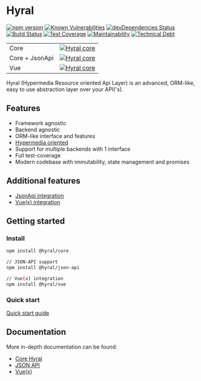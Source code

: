 # Hyral
[![npm version](https://badge.fury.io/js/%40hyral%2Fcore.svg)](https://badge.fury.io/js/%40hyral%2Fcore)
[![Known Vulnerabilities](https://snyk.io/test/github/SyneticNL/Hyral/badge.svg)](https://snyk.io/test/github/SyneticNL/Hyral)
[![devDependencies Status](https://david-dm.org/syneticNL/Hyral/dev-status.svg)](https://david-dm.org/syneticNL/Hyral?type=dev)
[![Build Status](https://travis-ci.org/SyneticNL/Hyral.svg?branch=master)](https://travis-ci.org/SyneticNL/Hyral)
[![Test Coverage](https://api.codeclimate.com/v1/badges/6f13bb6cf6c9e88410d3/test_coverage)](https://codeclimate.com/github/SyneticNL/Hyral/test_coverage)
[![Maintainability](https://api.codeclimate.com/v1/badges/6f13bb6cf6c9e88410d3/maintainability)](https://codeclimate.com/github/SyneticNL/Hyral/maintainability)
[![Technical Debt](https://flat.badgen.net/codeclimate/tech-debt/SyneticNL/Hyral)](https://codeclimate.com/github/SyneticNL/Hyral/trends)

| | |
|---|---|
| Core | [![Hyral core](https://badgen.net/bundlephobia/minzip/@hyral/core)](https://bundlephobia.com/result?p=@hyral/core) |
| Core + JsonApi | [![Hyral core](https://badgen.net/bundlephobia/minzip/@hyral/json-api)](https://bundlephobia.com/result?p=@hyral/json-api) |
| Vue | [![Hyral core](https://badgen.net/bundlephobia/minzip/@hyral/vue)](https://bundlephobia.com/result?p=@hyral/vue) |

Hyral (Hypermedia Resource oriented Api Layer) is an advanced, ORM-like, easy to use abstraction layer over your
API('s).

## Features
* Framework agnostic
* Backend agnostic
* ORM-like interface and features
* [Hypermedia oriented](packages/core/documentation/Guides/hypermedia.md)
* Support for multiple backends with 1 interface
* Full test-coverage
* Modern codebase with immutability, state management and promises

## Additional features
* [JsonApi integration](packages/json-api/README.md)
* [Vue(x) integration](packages/vue/README.md)

## Getting started

### Install

```bash
npm install @hyral/core

// JSON-API support
npm install @hyral/json-api

// Vue(x) integration
npm install @hyral/vue
```

### Quick start
[Quick start guide](packages/core/documentation/Guides/quick-start.md)

## Documentation

More in-depth documentation can be found:

* [Core Hyral](packages/core/README.md)
* [JSON API](packages/json-api/README.md)
* [Vue(x)](packages/vue/README.md)
